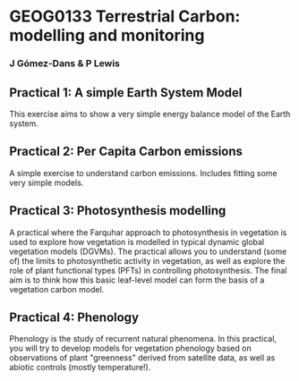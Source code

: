 # GEOG0133 Terrestrial Carbon: modelling and monitoring
### J Gómez-Dans & P Lewis


## Practical 1: A simple Earth System Model

This exercise aims to show a very simple energy balance model of the Earth system.


## Practical 2: Per Capita Carbon emissions

A simple exercise to understand carbon emissions. Includes fitting some very simple models.

## Practical 3: Photosynthesis modelling

A practical where the Farquhar approach to photosynthesis in vegetation is used to explore how vegetation is modelled in typical dynamic global vegetation models (DGVMs). The practical allows you to understand (some of) the limits to photosynthetic activity in vegetation, as well as explore the role of plant functional types (PFTs) in controlling photosynthesis. The final aim is to think how this basic leaf-level model can form the basis of a vegetation carbon model.

## Practical 4: Phenology 

Phenology is the study of recurrent natural phenomena. In this practical, you will try to develop models for vegetation phenology based on observations of plant "greenness" derived from satellite data, as well as abiotic controls (mostly temperature!).

